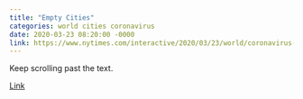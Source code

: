 ```yaml
---
title: "Empty Cities"
categories: world cities coronavirus
date: 2020-03-23 08:20:00 -0000
link: https://www.nytimes.com/interactive/2020/03/23/world/coronavirus-great-empty.html
---
```

Keep scrolling past the text.

[Link](https://www.nytimes.com/interactive/2020/03/23/world/coronavirus-great-empty.html)
